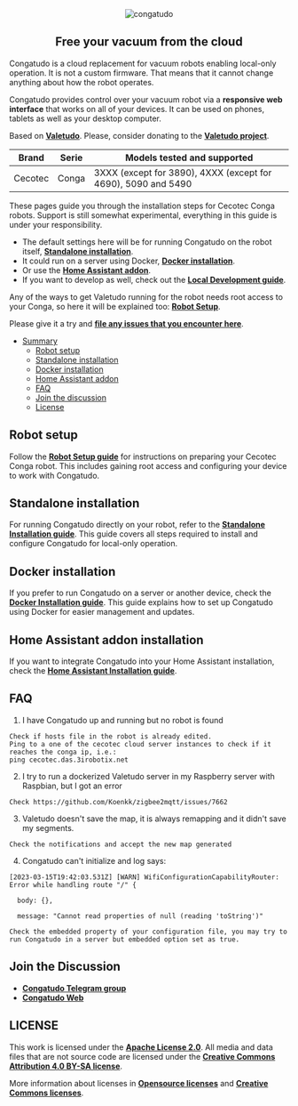 <div align="center">
  <img src="https://raw.githubusercontent.com/congatudo/Congatudo/master/frontend/src/assets/icons/congatudo_logo_with_name.svg" alt="congatudo">
  <h2>Free your vacuum from the cloud</h2>
</div>

Congatudo is a cloud replacement for vacuum robots enabling local-only operation. It is not a custom firmware.
That means that it cannot change anything about how the robot operates.

Congatudo provides control over your vacuum robot via a **responsive web interface** that works on all of your devices.
It can be used on phones, tablets as well as your desktop computer.

Based on **[Valetudo](https://valetudo.cloud/)**. Please, consider donating to the **[Valetudo project](https://github.com/sponsors/Hypfer)**.

| Brand   | Serie | Models tested and supported                                   |
|---------|-------|---------------------------------------------------------------|
| Cecotec | Conga | 3XXX (except for 3890), 4XXX (except for 4690), 5090 and 5490 |

These pages guide you through the installation steps for Cecotec Conga robots.
Support is still somewhat experimental, everything in this guide is under your responsibility.

- The default settings here will be for running Congatudo on the robot itself, **[Standalone installation](https://congatudo.cloud/pages/installation/standalone-installation.html)**.
- It could run on a server using Docker, **[Docker installation](https://congatudo.cloud/pages/installation/docker-installation.html)**.
- Or use the **[Home Assistant addon](https://congatudo.cloud/pages/installation/home-assistant-installation.html)**.
- If you want to develop as well, check out the **[Local Development guide](https://congatudo.cloud/pages/development/building-and-modifying-congatudo.html)**.

Any of the ways to get Valetudo running for the robot needs root access to your Conga, so here it will be explained too: **[Robot Setup](#robot-setup)**.

Please give it a try and **[file any issues that you encounter here](https://github.com/congatudo/Congatudo/issues)**.

- [Summary](#)
  - [Robot setup](#robot-setup)
  - [Standalone installation](#standalone-installation)
  - [Docker installation](#docker-installation)
  - [Home Assistant addon](#home-assistant-addon-installation)
  - [FAQ](#faq)
  - [Join the discussion](#join-the-Discussion)
  - [License](#license)

## Robot setup
Follow the **[Robot Setup guide](https://congatudo.cloud/pages/installation/robot-setup.html)** for instructions on preparing your Cecotec Conga robot. This includes gaining root access and configuring your device to work with Congatudo.

## Standalone installation
For running Congatudo directly on your robot, refer to the **[Standalone Installation guide](https://congatudo.cloud/pages/installation/standalone-installation.html)**. This guide covers all steps required to install and configure Congatudo for local-only operation.

## Docker installation
If you prefer to run Congatudo on a server or another device, check the **[Docker Installation guide](https://congatudo.cloud/pages/installation/docker-installation.html)**. This guide explains how to set up Congatudo using Docker for easier management and updates.

## Home Assistant addon installation
If you want to integrate Congatudo into your Home Assistant installation, check the **[Home Assistant Installation guide](https://congatudo.cloud/pages/installation/home-assistant-installation.html)**.

## FAQ
1. I have Congatudo up and running but no robot is found
```
Check if hosts file in the robot is already edited.
Ping to a one of the cecotec cloud server instances to check if it reaches the conga ip, i.e.:
ping cecotec.das.3irobotix.net
```
2. I try to run a dockerized Valetudo server in my Raspberry server with Raspbian, but I got an error
```
Check https://github.com/Koenkk/zigbee2mqtt/issues/7662
```
3. Valetudo doesn't save the map, it is always remapping and it didn't save my segments.
```
Check the notifications and accept the new map generated
```
4. Congatudo can't initialize and log says:
```shell
[2023-03-15T19:42:03.531Z] [WARN] WifiConfigurationCapabilityRouter: Error while handling route "/" {

  body: {},

  message: "Cannot read properties of null (reading 'toString')"
```
```
Check the embedded property of your configuration file, you may try to run Congatudo in a server but embedded option set as true.
```

## Join the Discussion
* **[Congatudo Telegram group](https://t.me/congatudo)**
* **[Congatudo Web](https://congatudo.cloud)**

## LICENSE
This work is licensed under the **[Apache License 2.0](https://github.com/congatudo/Congatudo/blob/master/LICENSE)**. All media and data files that are not source code are licensed under the **[Creative Commons Attribution 4.0 BY-SA license](https://creativecommons.org/licenses/by/4.0/)**.

More information about licenses in **[Opensource licenses](https://opensource.org/licenses/)** and **[Creative Commons licenses](https://creativecommons.org/licenses/)**.
